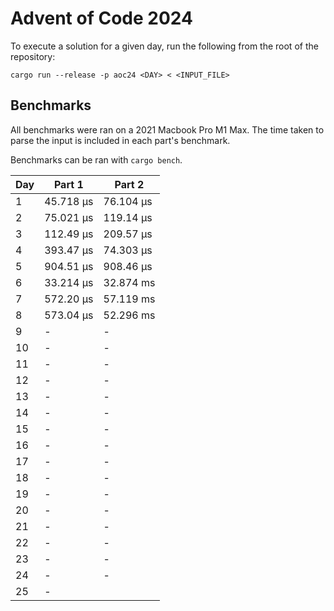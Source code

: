 # Advent of Code 2024

To execute a solution for a given day, run the following from the root of the
repository:

```
cargo run --release -p aoc24 <DAY> < <INPUT_FILE>
```

## Benchmarks

All benchmarks were ran on a 2021 Macbook Pro M1 Max. The time taken to parse
the input is included in each part's benchmark.

Benchmarks can be ran with `cargo bench`.

| Day | Part 1    | Part 2    |
| --- | ------    | ------    |
| 1   | 45.718 µs | 76.104 µs |
| 2   | 75.021 µs | 119.14 µs |
| 3   | 112.49 µs | 209.57 µs |
| 4   | 393.47 µs | 74.303 µs |
| 5   | 904.51 µs | 908.46 µs |
| 6   | 33.214 µs | 32.874 ms |
| 7   | 572.20 µs | 57.119 ms |
| 8   | 573.04 µs | 52.296 ms |
| 9   | - | - |
| 10  | - | - |
| 11  | - | - |
| 12  | - | - |
| 13  | - | - |
| 14  | - | - |
| 15  | - | - |
| 16  | - | - |
| 17  | - | - |
| 18  | - | - |
| 19  | - | - |
| 20  | - | - |
| 21  | - | - |
| 22  | - | - |
| 23  | - | - |
| 24  | - | - |
| 25  | - |           |
